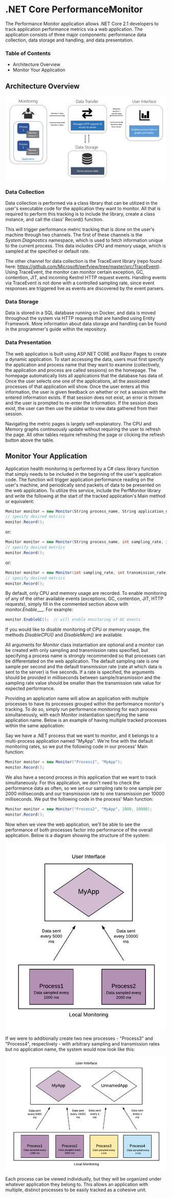 # .NET Core PerformanceMonitor
The Performance Monitor application allows .NET Core 2.1 developers to track application performance metrics via a web application. The application consists of three major components: performance data collection, data storage and handling, and data presentation. 

### Table of Contents
* Architecture Overview
* Monitor Your Application



## Architecture Overview

![Architecture Diagram](Architecture.PNG)

### Data Collection
Data collection is performed via a class library that can be utilized in the user's executable code for the application they want to monitor. All that is required to perform this tracking is to include the library, create a class instance, and call the class' Record() function.

This will trigger performance metric tracking that is done on the user's machine through two channels. The first of these channels is the _System.Diagnostics_ namespace, which is used to fetch information unique to the current process. This data includes CPU and memory usage, which is sampled at the specified or default rate.

The other channel for data collection is the TraceEvent library (repo found here: https://github.com/Microsoft/perfview/tree/master/src/TraceEvent). Using TraceEvent, the monitor can monitor certain exception, GC, contention, JIT, and incoming Kestrel HTTP request events. Handling events via TraceEvent is not done with a controlled sampling rate, since event responses are triggered live as events are discovered by the event parsers.

### Data Storage
Data is stored in a SQL database running on Docker, and data is moved throughout the system via HTTP requests that are handled using Entity Framework. More information about data storage and handling can be found in the programmer's guide within the repository.

### Data Presentation
The web application is built using ASP.NET CORE and Razor Pages to create a dynamic application. To start accessing the data, users must first specify the application and process name that they want to examine (collectively, the application and process are called sessions) on the homepage. The homepage automatically lists all applications that the database has data of. Once the user selects one one of the applications, all the assoicated processes of that application will show. Once the user enters all this information, the user is given feedback on whether or not a session with the entered information exists. If that session does not exist, an error is thrown and the user is prompted to re-enter the information. If the session does exist, the user can then use the sidebar to view data gathered from their session.

Navigating the metric pages is largely self-explanatory. The CPU and Memory graphs continuously update without requiring the user to refresh the page. All other tables require refreshing the page or clicking the refresh button above the table.

## Monitor Your Application
Application health monitoring is performed by a C# class library function that simply needs to be included in the beginning of the user's application code. The function will trigger application performance reading on the user's machine, and periodically send packets of data to be presented on the web application. To utilize this service, include the PerfMonitor library and write the following at the start of the tracked application's Main method or equivalent:

```cs
Monitor monitor = new Monitor(String process_name, String application_name, int sampling_rate, int transmission_rate);
// specify desired metrics
monitor.Record();
```

or:

```cs
Monitor monitor = new Monitor(String process_name, int sampling_rate, int transmission_rate);
// specify desired metrics
monitor.Record();
```

or:

```cs
Monitor monitor = new Monitor(int sampling_rate, int transmission_rate);
// specify desired metrics
monitor.Record();
```

By default, only CPU and memory usage are recorded. To enable monitoring of any of the other available events (exceptions, GC, contention, JIT, HTTP requests), simply fill in the commented section above with _monitor.Enable____. For example:

```cs
monitor.EnableGC();  // will enable monitoring of GC events
```

If you would like to disable monitoring of CPU or memory usage, the methods _DisableCPU()_ and _DisableMem()_ are available.

All arguments for _Monitor_ class instantiation are optional and a monitor can be created with only sampling and transmission rates specified, but specifying a process name is strongly recommended so that processes can be differentated on the web application. The default sampling rate is one sample per second and the default transmission rate (rate at which data is sent to the server) is five seconds. If a rate is specified, the arguments should be provided in milliseconds between sample/transmission and the sampling rate value should be smaller than the transmission rate value for expected performance.

Providing an application name will allow an application with multiple processes to have its processes grouped within the performance monitor's tracking. To do so, simply run performance monitoring for each process simultaneously, with each Monitor instantiation specifying the same application name. Below is an example of having multiple tracked processes within the same application:

Say we have a .NET process that we want to monitor, and it belongs to a multi-process application named "MyApp". We're fine with the default monitoring rates, so we put the following code in our process' Main function:

```cs
Monitor monitor = new Monitor("Process1", "MyApp");
monitor.Record();
```

We also have a second process in this application that we want to track simultaneously. For this application, we don't need to check the performance data as often, so we set our sampling rate to one sample per 2000 milliseconds and our transmission rate to one transmission per 10000 milliseconds. We put the following code in the process' Main function:

```cs
Monitor monitor = new Monitor("Process2", "MyApp", 2000, 10000);
monitor.Record();
```

Now when we view the web application, we'll be able to see the performance of both processes factor into performance of the overall application. Below is a diagram showing the structure of the system:

![Application Diagram](Application.png)

If we were to additionally create two new processes - "Process3" and "Process4", respectively - with arbitrary sampling and transmission rates but no application name, the system would now look like this:

![New Application Diagram](Applications.png)

Each process can be viewed individually, but they will be organized under whatever application they belong to. This allows an application with multiple, distinct processes to be easily tracked as a cohesive unit.
